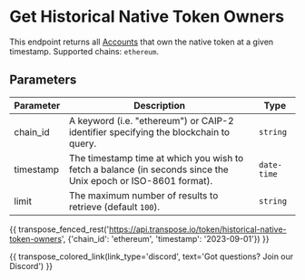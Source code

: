 # Get Historical Native Token Owners

This endpoint returns all [Accounts](../models/historical_native_token_owner_model.md) that own the native token at a given timestamp. Supported chains: `ethereum`.

## Parameters
| Parameter     | Description                                                                          | Type     | 
|---------------|--------------------------------------------------------------------------------------|----------|
| chain_id      | A keyword (i.e. "ethereum") or CAIP-2 identifier specifying the blockchain to query. | `string` | 
| timestamp | The timestamp time at which you wish to fetch a balance (in seconds since the Unix epoch or ISO-8601 format).   | `date-time` | 
| limit | The maximum number of results to retrieve (default `100`). | `string` |

{{ transpose_fenced_rest('https://api.transpose.io/token/historical-native-token-owners', {'chain_id': 'ethereum', 'timestamp': '2023-09-01'}) }}

{{ transpose_colored_link(link_type='discord', text='Got questions?  Join our Discord') }}
